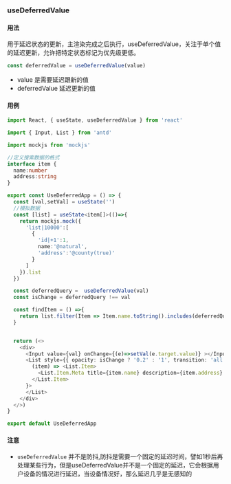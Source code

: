 ### useDeferredValue

#### 用法

用于延迟状态的更新，主渲染完成之后执行，useDeferredValue，关注于单个值的延迟更新，允许把特定状态标记为优先级更低。

```js
const deferredValue = useDeferredValue(value)
```

- value 是需要延迟跟新的值
- deferredValue 延迟更新的值

#### 用例

```ts
import React, { useState, useDeferredValue } from 'react'

import { Input, List } from 'antd'

import mockjs from 'mockjs'

//定义搜索数据的格式
interface item {
  name:number
  address:string
}

export const UseDeferredApp = () => {
  const [val,setVal] = useState('')
  //模拟数据
  const [list] = useState<item[]>(()=>{
    return mockjs.mock({
      'list|10000':[
        {
          'id|+1':1,
          name:'@natural',
          'address':'@county(true)'
        }
      ]
    }).list
  })

  const deferredQuery =  useDeferredValue(val)
  const isChange = deferredQuery !== val

  const findItem = () =>{
    return list.filter(Item => Item.name.toString().includes(deferredQuery))
  }


  return (<>
    <div>
      <Input value={val} onChange={(e)=>setVal(e.target.value)} ></Input>
      <List style={{ opacity: isChange ? '0.2' : '1', transition: 'all 1s' }} dataSource={findItem()} renderItem={
        (item) => <List.Item>
          <List.Item.Meta title={item.name} description={item.address} ></List.Item.Meta>
        </List.Item>
      }>
      </List>
    </div>
  </>)
}

export default UseDeferredApp
```

#### 注意

- `useDeferredValue` 并不是防抖,防抖是需要一个固定的延迟时间，譬如1秒后再处理某些行为，但是useDeferredValue并不是一个固定的延迟，它会根据用户设备的情况进行延迟，当设备情况好，那么延迟几乎是无感知的